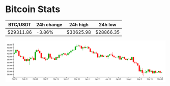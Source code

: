 # Bitcoin Stats

BTC/USDT|24h change|24h high|24h low|
|---|---|---|---|
|$29311.86|-3.86%|$30625.98|$28866.35|

<img src="./chart.svg">
